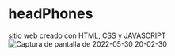 # headPhones
sitio web creado con HTML, CSS y JAVASCRIPT
![Captura de pantalla de 2022-05-30 20-02-30](https://user-images.githubusercontent.com/91045865/171073392-55f2334f-0862-4455-8c9f-bccab2225676.png)
